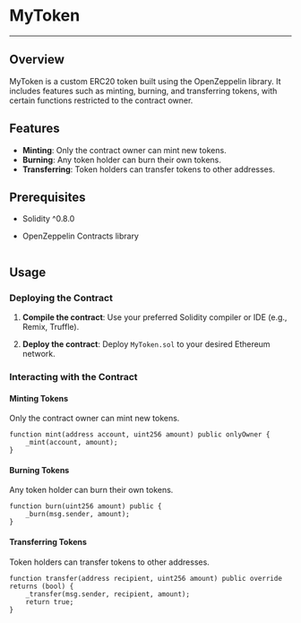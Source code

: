 # MyToken
---
## Overview

MyToken is a custom ERC20 token built using the OpenZeppelin library. It includes features such as minting, burning, and transferring tokens, with certain functions restricted to the contract owner.

## Features

- **Minting**: Only the contract owner can mint new tokens.
- **Burning**: Any token holder can burn their own tokens.
- **Transferring**: Token holders can transfer tokens to other addresses.

## Prerequisites

- Solidity ^0.8.0
- OpenZeppelin Contracts library


    ```

## Usage

### Deploying the Contract

1. **Compile the contract**:
    Use your preferred Solidity compiler or IDE (e.g., Remix, Truffle).

2. **Deploy the contract**:
    Deploy `MyToken.sol` to your desired Ethereum network.

### Interacting with the Contract

#### Minting Tokens

Only the contract owner can mint new tokens.

```solidity
function mint(address account, uint256 amount) public onlyOwner {
    _mint(account, amount);
}
```

#### Burning Tokens

Any token holder can burn their own tokens.

```solidity
function burn(uint256 amount) public {
    _burn(msg.sender, amount);
}
```

#### Transferring Tokens

Token holders can transfer tokens to other addresses.

```solidity
function transfer(address recipient, uint256 amount) public override returns (bool) {
    _transfer(msg.sender, recipient, amount);
    return true;
}
```

